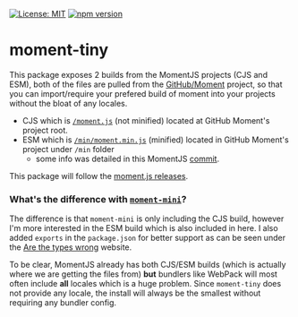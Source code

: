 [![License: MIT](https://img.shields.io/badge/License-MIT-yellow.svg)](https://opensource.org/licenses/MIT)
[![npm version](https://badge.fury.io/js/moment-tiny.svg)](https://badge.fury.io/js/moment-tiny)

# moment-tiny

This package exposes 2 builds from the MomentJS projects (CJS and ESM), both of the files are pulled from the [GitHub/Moment](https://github.com/moment/moment/) project, so that you can import/require your prefered build of moment into your projects without the bloat of any locales.

- CJS which is [`/moment.js`](https://github.com/moment/moment/blob/develop/moment.js) (not minified) located at GitHub Moment's project root.
- ESM which is [`/min/moment.min.js`](https://github.com/moment/moment/blob/develop/min/moment.min.js) (minified) located in GitHub Moment's project under `/min` folder
  - some info was detailed in this MomentJS [commit](https://github.com/moment/moment/commit/87994b745c20febf378ccd8f2dc190cd8d225020).

This package will follow the [moment.js releases](https://github.com/moment/moment/tags).

### What's the difference with [`moment-mini`](https://github.com/ksloan/moment-mini)?

The difference is that `moment-mini` is only including the CJS build, however I'm more interested in the ESM build which is also included in here. I also added `exports` in the `package.json` for better support as can be seen under the [Are the types wrong](https://arethetypeswrong.github.io/?p=moment-tiny) website.

To be clear, MomentJS already has both CJS/ESM builds (which is actually where we are getting the files from) **but** bundlers like WebPack will most often include **all** locales which is a huge problem. Since `moment-tiny` does not provide any locale, the install will always be the smallest without requiring any bundler config.
